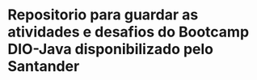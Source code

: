 # Repositorio para guardar as atividades e desafios do Bootcamp DIO-Java disponibilizado pelo Santander
